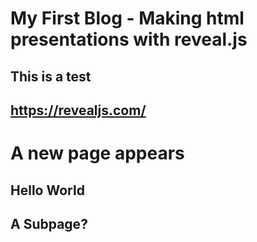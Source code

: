 # My First Blog - Making html presentations with reveal.js

## This is a test

https://revealjs.com/
---
# A new page appears

## Hello World

## A Subpage?


